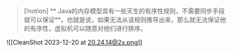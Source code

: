 
> [!notion] 
>** Java的内存模型具有一些天生的有序性规则，不需要同步手段就可以保证**。也就是说，如果无法从该规则推导出来，那么就无法保证他的有序性，虚拟机可以随意对他们进行排序。


![[CleanShot 2023-12-20 at 20.24.14@2x.png]]